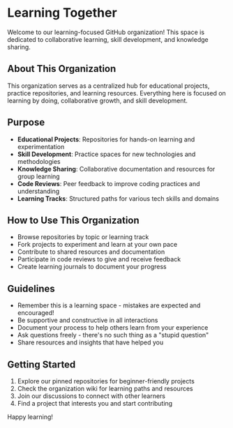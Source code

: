# Learning Together

Welcome to our learning-focused GitHub organization! This space is dedicated to collaborative learning, skill development, and knowledge sharing.

## About This Organization

This organization serves as a centralized hub for educational projects, practice repositories, and learning resources. Everything here is focused on learning by doing, collaborative growth, and skill development.

## Purpose

- **Educational Projects**: Repositories for hands-on learning and experimentation
- **Skill Development**: Practice spaces for new technologies and methodologies
- **Knowledge Sharing**: Collaborative documentation and resources for group learning
- **Code Reviews**: Peer feedback to improve coding practices and understanding
- **Learning Tracks**: Structured paths for various tech skills and domains

## How to Use This Organization

- Browse repositories by topic or learning track
- Fork projects to experiment and learn at your own pace
- Contribute to shared resources and documentation
- Participate in code reviews to give and receive feedback
- Create learning journals to document your progress

## Guidelines

- Remember this is a learning space - mistakes are expected and encouraged!
- Be supportive and constructive in all interactions
- Document your process to help others learn from your experience
- Ask questions freely - there's no such thing as a "stupid question"
- Share resources and insights that have helped you

## Getting Started

1. Explore our pinned repositories for beginner-friendly projects
2. Check the organization wiki for learning paths and resources
3. Join our discussions to connect with other learners
4. Find a project that interests you and start contributing

Happy learning!
